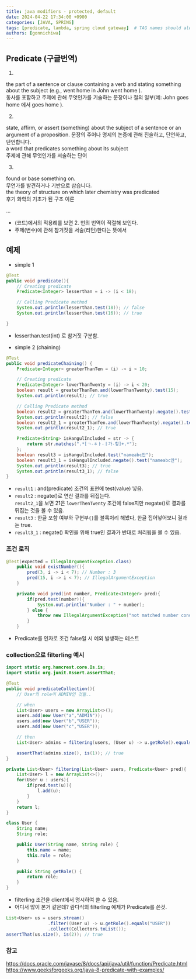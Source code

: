 ```yaml
---
title: java modifiers - protected, default
date: 2024-04-22 17:34:00 +0900
categories: [JAVA, SPRING]
tags: [predicate, lambda, spring cloud gateway]  # TAG names should always be lowercase
authors: [gonnichiwa]
---
```


## Predicate (구글번역)
1. 
the part of a sentence or clause containing a verb and stating something about the subject (e.g., went home in John went home ).  
동사를 포함하고 주제에 관해 무엇인가를 기술하는 문장이나 절의 일부(예: John goes home 에서 goes home ).

2. 
state, affirm, or assert (something) about the subject of a sentence or an argument of a proposition.
문장의 주어나 명제의 논증에 관해 진술하고, 단언하고, 단언합니다.  
a word that predicates something about its subject  
주제에 관해 무엇인가를 서술하는 단어

3. 
found or base something on.  
무언가를 발견하거나 기반으로 삼습니다.  
the theory of structure on which later chemistry was predicated  
후기 화학의 기초가 된 구조 이론  

...

- (코드)에서의 적용례를 보면 2. 번의 번역이 적절해 보인다.
- 주제(변수)에 관해 참거짓을 서술(리턴)한다는 뜻에서 


## 예제
- simple 1
```java
@Test
public void predicate(){
    // Creating predicate
    Predicate<Integer> lesserthan = i -> (i < 18);

    // Calling Predicate method
    System.out.println(lesserthan.test(18)); // false
    System.out.println(lesserthan.test(16)); // true

}
```
- lesserthan.test(int) 로 참거짓 구분함.

- simple 2 (chaining)
```java
@Test
public void predicateChaining() {
    Predicate<Integer> greaterThanTen = (i) -> i > 10;

    // Creating predicate
    Predicate<Integer> lowerThanTwenty = (i) -> i < 20;
    boolean result = greaterThanTen.and(lowerThanTwenty).test(15);
    System.out.println(result); // true

    // Calling Predicate method
    boolean result2 = greaterThanTen.and(lowerThanTwenty).negate().test(15);
    System.out.println(result2); // false
    boolean result2_1 = greaterThanTen.and(lowerThanTwenty).negate().test(21);
    System.out.println(result2_1); // true

    Predicate<String> isHangulIncluded = str -> {
        return str.matches(".*[ㄱ-ㅎㅏ-ㅣ가-힣]+.*");
    };
    boolean result3 = isHangulIncluded.test("nameabc안");
    boolean result3_1 = isHangulIncluded.negate().test("nameabc안");
    System.out.println(result3); // true
    System.out.println(result3_1); // false
}
```
- `result1` : and(predicate) 조건의 표현에 test(value) 넣음.
- `result2` : negate()로 연산 결과를 뒤집는다.  
`result2_1`을 보면 21은 `lowerThenTwenty` 조건에 false지만 negate()로 결과를 뒤집는 것을 볼 수 있음.
- `result3` : 한글 포함 여부와 구현부`{}`를 블록처리 해봤다, 한글 집어넣어보니 결과는 true.
- `result3_1` : negate() 확인을 위해 true인 결과가 반대로 처리됨을 볼 수 있음.


### 조건 로직
```java
@Test(expected = IllegalArgumentException.class)
    public void existNumber(){
        pred(3, i -> i < 7); // Number : 3
        pred(15, i -> i < 7); // IllegalArgumentException
    }

    private void pred(int number, Predicate<Integer> pred){
        if(pred.test(number)){
            System.out.println("Number : " + number);
        } else {
            throw new IllegalArgumentException("not matched number condition");
        }
    }
```
- Predicate<T>를 인자로 조건 false일 시 예외 발생하는 테스트


### collection으로 filterling 예시

```java
import static org.hamcrest.core.Is.is;
import static org.junit.Assert.assertThat;

@Test
public void predicateCollection(){
    // User의 role이 ADMIN인 것들..

    // when
    List<User> users = new ArrayList<>();
    users.add(new User("a","ADMIN"));
    users.add(new User("b","USER"));
    users.add(new User("c","USER"));

    // then
    List<User> admins = filtering(users, (User u) -> u.getRole().equals("ADMIN"));

    assertThat(admins.size(), is(1)); // true
}

private List<User> filtering(List<User> users, Predicate<User> pred){
    List<User> l = new ArrayList<>();
    for(User u : users){
        if(pred.test(u)){
            l.add(u);
        }
    }
    return l;
}

class User {
    String name;
    String role;

    public User(String name, String role) {
        this.name = name;
        this.role = role;
    }

    public String getRole() {
        return role;
    }
}
```
- filterling 조건을 client에서 명시하여 쓸 수 있음.
- 어디서 많이 본거 같은데? 람다식의 filterling 예제가 Predicate를 쓴것.
```java
List<User> us = users.stream()
                .filter((User u) -> u.getRole().equals("USER"))
                .collect(Collectors.toList());
assertThat(us.size(), is(2)); // true
```


### 참고
https://docs.oracle.com/javase/8/docs/api/java/util/function/Predicate.html
https://www.geeksforgeeks.org/java-8-predicate-with-examples/